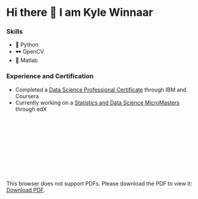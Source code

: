 # Hi there 👋 I am Kyle Winnaar 

### Skills
 - 🐍 Python
 - 🕶 OpenCV
 - 🧮 Matlab

### Experience and Certification
 - Completed a [Data Science Professional Certificate](https://www.credly.com/go/xiIoEtX5) through IBM and Coursera
 - Currently working on a [Statistics and Data Science MicroMasters](https://courses.edx.org/dashboard/programs/71c95834-f6df-4f78-8cd7-c6461dd9b1d4/) through edX

<object data="https://github.com/kyle-winnaar/kyle-winnaar/blob/dev/00%20-%20Data%20Science%20Professional%20Certificate.pdf" type="application/pdf" width="400px">
    <embed src="https://github.com/kyle-winnaar/kyle-winnaar/blob/dev/00%20-%20Data%20Science%20Professional%20Certificate.pdf">
        <p>This browser does not support PDFs. Please download the PDF to view it: <a href="http://yoursite.com/the.pdf">Download PDF</a>.</p>
    </embed>
</object>

<!--
**kyle-winnaar/kyle-winnaar** is a ✨ _special_ ✨ repository because its `README.md` (this file) appears on your GitHub profile.

Here are some ideas to get you started:

- 🔭 I’m currently working on ...
- 🌱 I’m currently learning ...
- 👯 I’m looking to collaborate on ...
- 🤔 I’m looking for help with ...
- 💬 Ask me about ...
- 📫 How to reach me: ...
- 😄 Pronouns: ...
- ⚡ Fun fact: ...
-->
